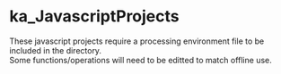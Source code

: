 # ka_JavascriptProjects

These javascript projects require a processing environment file to be included in the directory.<br>Some functions/operations will need to be editted to match offline use.<br>
